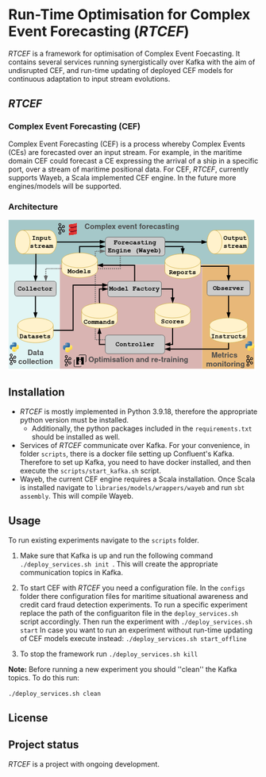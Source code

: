 # Run-Time Optimisation for Complex Event Forecasting (_RTCEF_)

_RTCEF_ is a framework for optimisation of Complex Event Foecasting. It contains several services running synergistically over Kafka with the aim of undisrupted CEF, and run-time updating of deployed CEF models for continuous adaptation to input stream evolutions.


## _RTCEF_

### Complex Event Forecasting (CEF)
Complex Event Forecasting (CEF) is a process whereby Complex Events (CEs) are forecasted over an input stream. For example, in the maritime domain CEF could forecast a CE expressing the arrival of a ship in a specific port, over a stream of maritime positional data.
For CEF, _RTCEF_, currently supports Wayeb, a Scala implemented CEF engine. In the future more engines/models will be supported.

### Architecture

![arch](https://github.com/manospits/rtcef/blob/main/docs/arch.png?raw=true)

## Installation
 + _RTCEF_ is mostly implemented in Python 3.9.18, therefore the appropriate python version must be installed.
   + Additionally, the python packages included in the `requirements.txt` should be installed as well.
 + Services of _RTCEF_ communicate over Kafka. For your convenience, in folder `scripts`, there is a docker file setting up Confluent's Kafka. Therefore to set up Kafka, you need to have docker installed, and then execute the `scripts/start_kafka.sh` script.
 + Wayeb, the current CEF engine requires a Scala installation. Once Scala is installed navigate to `libraries/models/wrappers/wayeb` and run `sbt assembly`. This will compile Wayeb.  

## Usage
To run existing experiments navigate to the `scripts` folder.

1. Make sure that Kafka is up and run the following command ```./deploy_services.sh init ```. This will create the appropriate communication topics in Kafka.

2. To start CEF with _RTCEF_ you need a configuration file. In  the `configs` folder there configuration files for maritime situational awareness and credit card fraud detection experiments. To run a specific experiment replace the path of the configuariton file in the `deploy_services.sh` script accordingly. Then run the experiment with ```./deploy_services.sh start``` 
In case you want to run an experiment without run-time updating of CEF models execute instead: ```./deploy_services.sh start_offline```

3. To stop the framework run ```./deploy_services.sh kill```

**Note:** Before running a new experiment you should ''clean'' the Kafka topics. To do this run:

```./deploy_services.sh clean```

## License

## Project status

_RTCEF_ is a project with ongoing development.